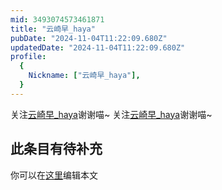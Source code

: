 ```yaml
---
mid: 3493074573461871
title: "云崎早_haya"
pubDate: "2024-11-04T11:22:09.680Z"
updatedDate: "2024-11-04T11:22:09.680Z"
profile:
  {
    Nickname: ["云崎早_haya"],
  }
---
```


关注[云崎早_haya](https://space.bilibili.com/3493074573461871)谢谢喵~ 关注[云崎早_haya](https://space.bilibili.com/3493074573461871)谢谢喵~

## 此条目有待补充
你可以在[这里](https://github.com/Yuhanawa/VTuber.ICU/edit/master/src/content/v/云崎早_haya/index.md)编辑本文
